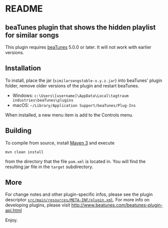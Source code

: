 # README

## beaTunes plugin that shows the hidden playlist for similar songs

This plugin requires [beaTunes](http://www.beatunes.com/) 5.0.0 or later.
It will not work with earlier versions.


## Installation

To install, place the jar (`similarsongstable-x.y.z.jar`) into beaTunes'
plugin folder, remove older versions of the plugin and restart beaTunes.

- Windows: `c:\Users\[username]\AppData\Local\tagtraum industries\beaTunes\plugins`
- macOS: `~/Library/Application Support/beaTunes/Plug-Ins`

When installed, a new menu item is add to the Controls menu.


## Building

To compile from source, install [Maven 3](http://maven.apache.org/) and execute

    mvn clean install

from the directory that the file `pom.xml` is located in.
You will find the resulting jar file in the `target` subdirectory.


## More

For change notes and other plugin-specific infos, please see the plugin descriptor
[`src/main/resources/META-INF/plugin.xml`](https://raw.githubusercontent.com/beatunes/plugin-samples/master/similarsongstable/src/main/resources/META-INF/plugin.xml).
For more info on developing plugins, please visit http://www.beatunes.com/beatunes-plugin-api.html

Enjoy.
